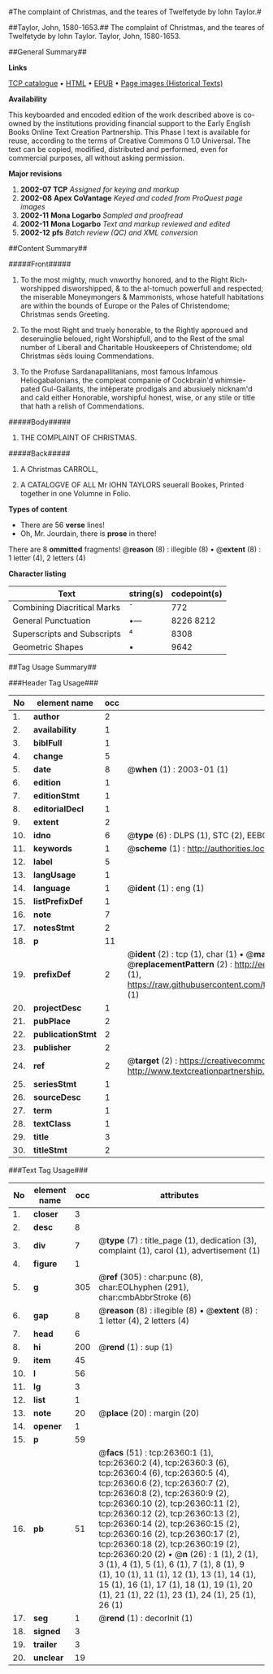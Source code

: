 #The complaint of Christmas, and the teares of Twelfetyde by Iohn Taylor.#

##Taylor, John, 1580-1653.##
The complaint of Christmas, and the teares of Twelfetyde by Iohn Taylor.
Taylor, John, 1580-1653.

##General Summary##

**Links**

[TCP catalogue](http://www.ota.ox.ac.uk/tcp/)  • 
[HTML](http://tei.it.ox.ac.uk/tcp/Texts-HTML/free/A13/A13436.html)  • 
[EPUB](http://tei.it.ox.ac.uk/tcp/Texts-EPUB/free/A13/A13436.epub) • 
[Page images (Historical Texts)](https://data.historicaltexts.jisc.ac.uk/view?pubId=eebo-23189711e&pageId=eebo-23189711e-26360-1)

**Availability**

This keyboarded and encoded edition of the
	       work described above is co-owned by the institutions
	       providing financial support to the Early English Books
	       Online Text Creation Partnership. This Phase I text is
	       available for reuse, according to the terms of Creative
	       Commons 0 1.0 Universal. The text can be copied,
	       modified, distributed and performed, even for
	       commercial purposes, all without asking permission.

**Major revisions**

1. __2002-07__ __TCP__ *Assigned for keying and markup*
1. __2002-08__ __Apex CoVantage__ *Keyed and coded from ProQuest page images*
1. __2002-11__ __Mona Logarbo__ *Sampled and proofread*
1. __2002-11__ __Mona Logarbo__ *Text and markup reviewed and edited*
1. __2002-12__ __pfs__ *Batch review (QC) and XML conversion*

##Content Summary##

#####Front#####

1. To the most mighty, much vnworthy honored, and to the Right Rich-worshipped disworshipped, & to the al-tomuch powerfull and respected; the miserable Moneymongers & Mammonists, whose hatefull habitations are within the bounds of Europe or the Pales of Christendome; Christmas sends Greeting.

1. To the most Right and truely honorable, to the Rightly approued and deseruinglie beloued, right Worshipfull, and to the Rest of the smal number of Liberall and Charitable Houskeepers of Christendome; old Christmas sēds louing Commendations.

1. To the Profuse Sardanapallitanians, most famous Infamous Heliogabalonians, the compleat companie of Cockbrain'd whimsie-pated Gul-Gallants, the intēperate prodigals and abusiuely nicknam'd and cald either Honorable, worshipful honest, wise, or any stile or title that hath a relish of Commendations.

#####Body#####

1. THE COMPLAINT OF CHRISTMAS.

#####Back#####

1. A Christmas CARROLL,

1. A CATALOGVE OF ALL Mr IOHN TAYLORS seuerall Bookes, Printed together in one Volumne in Folio.

**Types of content**

  * There are 56 **verse** lines!
  * Oh, Mr. Jourdain, there is **prose** in there!

There are 8 **ommitted** fragments! 
 @__reason__ (8) : illegible (8)  •  @__extent__ (8) : 1 letter (4), 2 letters (4)

**Character listing**


|Text|string(s)|codepoint(s)|
|---|---|---|
|Combining             Diacritical Marks|̄|772|
|General Punctuation|•—|8226 8212|
|Superscripts             and Subscripts|⁴|8308|
|Geometric Shapes|▪|9642|

##Tag Usage Summary##

###Header Tag Usage###

|No|element name|occ|attributes|
|---|---|---|---|
|1.|__author__|2||
|2.|__availability__|1||
|3.|__biblFull__|1||
|4.|__change__|5||
|5.|__date__|8| @__when__ (1) : 2003-01 (1)|
|6.|__edition__|1||
|7.|__editionStmt__|1||
|8.|__editorialDecl__|1||
|9.|__extent__|2||
|10.|__idno__|6| @__type__ (6) : DLPS (1), STC (2), EEBO-CITATION (1), OCLC (1), VID (1)|
|11.|__keywords__|1| @__scheme__ (1) : http://authorities.loc.gov/ (1)|
|12.|__label__|5||
|13.|__langUsage__|1||
|14.|__language__|1| @__ident__ (1) : eng (1)|
|15.|__listPrefixDef__|1||
|16.|__note__|7||
|17.|__notesStmt__|2||
|18.|__p__|11||
|19.|__prefixDef__|2| @__ident__ (2) : tcp (1), char (1)  •  @__matchPattern__ (2) : ([0-9\-]+):([0-9IVX]+) (1), (.+) (1)  •  @__replacementPattern__ (2) : http://eebo.chadwyck.com/downloadtiff?vid=$1&page=$2 (1), https://raw.githubusercontent.com/textcreationpartnership/Texts/master/tcpchars.xml#$1 (1)|
|20.|__projectDesc__|1||
|21.|__pubPlace__|2||
|22.|__publicationStmt__|2||
|23.|__publisher__|2||
|24.|__ref__|2| @__target__ (2) : https://creativecommons.org/publicdomain/zero/1.0/ (1), http://www.textcreationpartnership.org/docs/. (1)|
|25.|__seriesStmt__|1||
|26.|__sourceDesc__|1||
|27.|__term__|1||
|28.|__textClass__|1||
|29.|__title__|3||
|30.|__titleStmt__|2||


###Text Tag Usage###

|No|element name|occ|attributes|
|---|---|---|---|
|1.|__closer__|3||
|2.|__desc__|8||
|3.|__div__|7| @__type__ (7) : title_page (1), dedication (3), complaint (1), carol (1), advertisement (1)|
|4.|__figure__|1||
|5.|__g__|305| @__ref__ (305) : char:punc (8), char:EOLhyphen (291), char:cmbAbbrStroke (6)|
|6.|__gap__|8| @__reason__ (8) : illegible (8)  •  @__extent__ (8) : 1 letter (4), 2 letters (4)|
|7.|__head__|6||
|8.|__hi__|200| @__rend__ (1) : sup (1)|
|9.|__item__|45||
|10.|__l__|56||
|11.|__lg__|3||
|12.|__list__|1||
|13.|__note__|20| @__place__ (20) : margin (20)|
|14.|__opener__|1||
|15.|__p__|59||
|16.|__pb__|51| @__facs__ (51) : tcp:26360:1 (1), tcp:26360:2 (4), tcp:26360:3 (6), tcp:26360:4 (6), tcp:26360:5 (4), tcp:26360:6 (2), tcp:26360:7 (2), tcp:26360:8 (2), tcp:26360:9 (2), tcp:26360:10 (2), tcp:26360:11 (2), tcp:26360:12 (2), tcp:26360:13 (2), tcp:26360:14 (2), tcp:26360:15 (2), tcp:26360:16 (2), tcp:26360:17 (2), tcp:26360:18 (2), tcp:26360:19 (2), tcp:26360:20 (2)  •  @__n__ (26) : 1 (1), 2 (1), 3 (1), 4 (1), 5 (1), 6 (1), 7 (1), 8 (1), 9 (1), 10 (1), 11 (1), 12 (1), 13 (1), 14 (1), 15 (1), 16 (1), 17 (1), 18 (1), 19 (1), 20 (1), 21 (1), 22 (1), 23 (1), 24 (1), 25 (1), 26 (1)|
|17.|__seg__|1| @__rend__ (1) : decorInit (1)|
|18.|__signed__|3||
|19.|__trailer__|3||
|20.|__unclear__|19||
